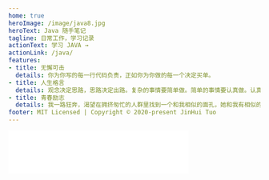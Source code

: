 ```yaml
---
home: true
heroImage: /image/java8.jpg
heroText: Java 随手笔记
tagline: 日常工作，学习记录
actionText: 学习 JAVA →
actionLink: /java/
features:
- title: 无懈可击
  details: 你为你写的每一行代码负责，正如你为你做的每一个决定买单。
- title: 人生格言
  details: 观念决定思路，思路决定出路。复杂的事情要简单做。简单的事情要认真做。认真的事情要重复做。重复的事情要创造性地做。
- title: 青春励志
  details: 我一路狂奔，渴望在拥挤匆忙的人群里找到一个和我相似的面孔，她和我有相似的命运。我可以在她的身上看到自己命运的参照，何去何从，不再那么仓皇。。
footer: MIT Licensed | Copyright © 2020-present JinHui Tuo
---
```

<CountDown/>
<iframe frameborder="no" border="0" marginwidth="0" marginheight="0" width=360 height=86 src="//music.163.com/outchain/player?type=2&id=114389&auto=0&height=66"></iframe>

